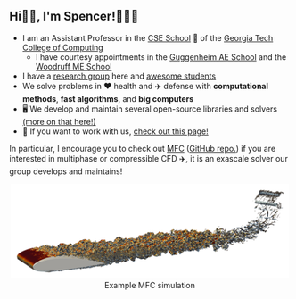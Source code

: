 ## Hi👋🏼, I'm Spencer!👨🏻‍💻

* I am an Assistant Professor in the [CSE School](https://cse.gatech.edu) 🏫 of the [Georgia Tech College of Computing](https://www.cc.gatech.edu/)
  * I have courtesy appointments in the [Guggenheim AE School](https://ae.gatech.edu) and the [Woodruff ME School](https://me.gatech.edu)
* I have a [research group](https://comp-physics.group) here and [awesome students](https://comp-physics.group/team)
* We solve problems in ❤️ health and ✈️ defense with **computational methods**, **fast algorithms**, and **big computers**
* 🖥️ We develop and maintain several open-source libraries and solvers [(more on that here!)](https://github.com/comp-physics)
* 👥 If you want to work with us, [check out this page!](https://comp-physics.group/vacancies.html) 

In particular, I encourage you to check out [MFC](mflowcode.github.io) ([GitHub repo.](https://github.com/MFlowCode/MFC)) if you are interested in multiphase or compressible CFD ✈️, it is an exascale solver our group develops and maintains!

<p align="center">
    <img src="airfoil-2.png" alt="Airfoil Example" width="500"/><br/>
    Example MFC simulation
</p>
